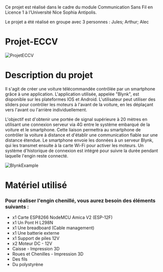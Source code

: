 
Ce projet est réalisé dans le cadre du module Communication Sans Fil en Licence 1 à l’Université
Nice Sophia Antipolis.

Le projet a été réalisé en groupe avec 3 personnes : Jules; Arthur; Alec

# Projet-ECCV

![ProjetECCV](https://media.discordapp.net/attachments/1073556996273471528/1113842767697809460/IMG_7086.png?width=566&height=403)

# Description du projet

Il s'agit de créer une voiture télécommandée contrôlée par un smartphone grâce à une application. L'application utilisée, appelée "Blynk", est disponible sur les plateformes IOS et Android. L'utilisateur peut utiliser des sliders pour contrôler les moteurs à l'avant de la voiture, en les déplaçant vers l'avant ou l'arrière individuellement.

L'objectif est d'obtenir une portée de signal supérieure à 20 mètres en utilisant une connexion serveur via 4G entre le système embarqué de la voiture et le smartphone. Cette liaison permettra au smartphone de contrôler la voiture à distance et d'établir une communication fiable sur une distance étendue. Le smartphone envoie les données à un serveur Blynk, qui les transmet ensuite à la carte Wi-Fi pour activer les moteurs. Un système d'historique de connexion est intégré pour suivre la durée pendant laquelle l'engin reste connecté.

![BlynkExample](https://cdn.discordapp.com/attachments/1073556996273471528/1113856982949052457/architecture.png)

# Matériel utilisé

### Pour réaliser l'engin chenillé, vous aurez besoin des éléments suivants :
- x1 Carte ESP8266 NodeMCU Amica V2 (ESP-12F)
- x1 Un Pont H L298N
- x1 Une breadboard (Cable management)
- x1 Une batterie externe
- x1 Support de piles 12V
- x2 Moteur DC - 12V
- Caisse - Impression 3D
- Roues et Chenilles - Impression 3D
- Des fils
- Du polystyrène
